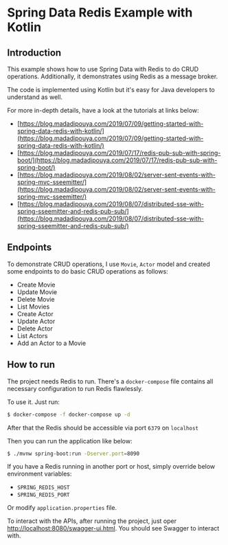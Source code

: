 # Spring Data Redis Example with Kotlin

## Introduction

This example shows how to use Spring Data with Redis to do CRUD operations. Additionally, it demonstrates using Redis as a message broker.

The code is implemented using Kotlin but it's easy for Java developers to understand as well.

For more in-depth details, have a look at the tutorials at links below:

- [https://blog.madadipouya.com/2019/07/09/getting-started-with-spring-data-redis-with-kotlin/](https://blog.madadipouya.com/2019/07/09/getting-started-with-spring-data-redis-with-kotlin/)
- [https://blog.madadipouya.com/2019/07/17/redis-pub-sub-with-spring-boot/](https://blog.madadipouya.com/2019/07/17/redis-pub-sub-with-spring-boot/)
- [https://blog.madadipouya.com/2019/08/02/server-sent-events-with-spring-mvc-sseemitter/](https://blog.madadipouya.com/2019/08/02/server-sent-events-with-spring-mvc-sseemitter/)
- [https://blog.madadipouya.com/2019/08/07/distributed-sse-with-spring-sseemitter-and-redis-pub-sub/](https://blog.madadipouya.com/2019/08/07/distributed-sse-with-spring-sseemitter-and-redis-pub-sub/)

## Endpoints

To demonstrate CRUD operations, I use `Movie`, `Actor` model and created some endpoints to do basic CRUD operations as follows:

- Create Movie
- Update Movie
- Delete Movie
- List Movies
- Create Actor
- Update Actor
- Delete Actor
- List Actors
- Add an Actor to a Movie 
 
## How to run

The project needs Redis to run. There's a `docker-compose` file contains all necessary configuration to run Redis flawlessly.

To use it. Just run:

```bash
$ docker-compose -f docker-compose up -d
``` 

After that the Redis should be accessible via port `6379` on `localhost` 

Then you can run the application like below:

```bash
$ ./mvnw spring-boot:run -Dserver.port=8090
```

If you have a Redis running in another port or host, simply override below environment variables:

- `SPRING_REDIS_HOST`
- `SPRING_REDIS_PORT`

Or modify `application.properties` file.

To interact with the APIs, after running the project, just oper [http://localhost:8080/swagger-ui.html](http://localhost:8080/swagger-ui.html). You should see Swagger to interact with.
